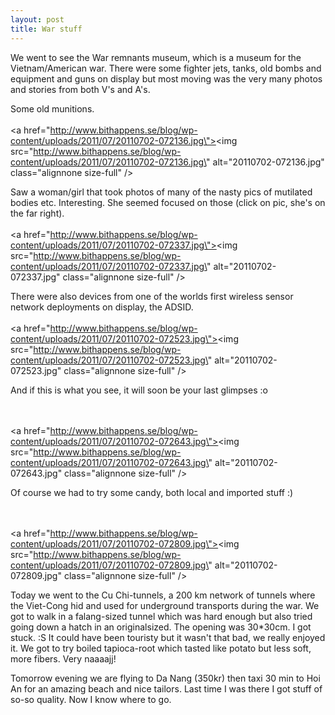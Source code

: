 ```yaml
---
layout: post
title: War stuff
---
```


We went to see the War remnants museum, which is a museum for the Vietnam/American war. There were some fighter jets, tanks, old bombs and equipment and guns on display but most moving was the very many photos and stories from both V\'s and A\'s. 

Some old munitions.
<br /><br /><a href=\"http://www.bithappens.se/blog/wp-content/uploads/2011/07/20110702-072136.jpg\"><img src=\"http://www.bithappens.se/blog/wp-content/uploads/2011/07/20110702-072136.jpg\" alt=\"20110702-072136.jpg\" class=\"alignnone size-full\" /></a>
<!--more-->
Saw a woman/girl that took photos of many of the nasty pics of mutilated bodies etc. Interesting. She seemed focused on those (click on pic, she\'s on the far right). 
<br /><br /><a href=\"http://www.bithappens.se/blog/wp-content/uploads/2011/07/20110702-072337.jpg\"><img src=\"http://www.bithappens.se/blog/wp-content/uploads/2011/07/20110702-072337.jpg\" alt=\"20110702-072337.jpg\" class=\"alignnone size-full\" /></a>

There were also devices from one of the worlds first wireless sensor network deployments on display, the ADSID.
<br /><br /><a href=\"http://www.bithappens.se/blog/wp-content/uploads/2011/07/20110702-072523.jpg\"><img src=\"http://www.bithappens.se/blog/wp-content/uploads/2011/07/20110702-072523.jpg\" alt=\"20110702-072523.jpg\" class=\"alignnone size-full\" /></a>

And if this is what you see, it will soon be your last glimpses :o

<br /><br /><a href=\"http://www.bithappens.se/blog/wp-content/uploads/2011/07/20110702-072643.jpg\"><img src=\"http://www.bithappens.se/blog/wp-content/uploads/2011/07/20110702-072643.jpg\" alt=\"20110702-072643.jpg\" class=\"alignnone size-full\" /></a>

Of course we had to try some candy, both local and imported stuff :)

<br /><br /><a href=\"http://www.bithappens.se/blog/wp-content/uploads/2011/07/20110702-072809.jpg\"><img src=\"http://www.bithappens.se/blog/wp-content/uploads/2011/07/20110702-072809.jpg\" alt=\"20110702-072809.jpg\" class=\"alignnone size-full\" /></a>

Today we went to the Cu Chi-tunnels, a 200 km network of tunnels where the Viet-Cong hid and used for underground transports during the war. We got to walk in a falang-sized tunnel which was hard enough but also tried going down a hatch in an originalsized. The opening was 30*30cm. I got stuck. :S It could have been touristy but it wasn\'t that bad, we really enjoyed it. We got to try boiled tapioca-root which tasted like potato but less soft, more fibers. Very naaaajj!

Tomorrow evening we are flying to Da Nang (350kr) then taxi 30 min to Hoi An for an amazing beach and nice tailors. Last time I was there I got stuff of so-so quality. Now I know where to go.
